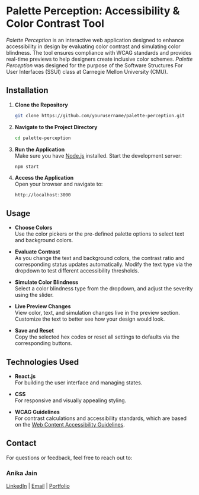 # Palette Perception: Accessibility & Color Contrast Tool

*Palette Perception* is an interactive web application designed to enhance accessibility in design by evaluating color contrast and simulating color blindness. The tool ensures compliance with WCAG standards and provides real-time previews to help designers create inclusive color schemes. *Palette Perception* was designed for the purpose of the Software Structures For User Interfaces (SSUI) class at Carnegie Mellon University (CMU).


## Installation

1. **Clone the Repository**  
   ```bash
   git clone https://github.com/yourusername/palette-perception.git
   ```
   
2. **Navigate to the Project Directory**  
   ```bash
   cd palette-perception
   ```

4. **Run the Application**  
   Make sure you have [Node.js](https://nodejs.org/) installed. Start the development server:  
   ```bash
   npm start
   ```

5. **Access the Application**  
   Open your browser and navigate to:  
   ```
   http://localhost:3000
   ```

## Usage

- **Choose Colors**  
  Use the color pickers or the pre-defined palette options to select text and background colors.
  
- **Evaluate Contrast**  
  As you change the text and background colors, the contrast ratio and corresponding status updates automatically. Modify the text type via the dropdown to test different accessibility thresholds.

- **Simulate Color Blindness**  
  Select a color blindness type from the dropdown, and adjust the severity using the slider.

- **Live Preview Changes**  
  View color, text, and simulation changes live in the preview section. Customize the text to better see how your design would look.

- **Save and Reset**  
  Copy the selected hex codes or reset all settings to defaults via the corresponding buttons.

## Technologies Used

- **React.js**  
  For building the user interface and managing states.

- **CSS**  
  For responsive and visually appealing styling.

- **WCAG Guidelines**  
  For contrast calculations and accessibility standards, which are based on the [Web Content Accessibility Guidelines](https://www.w3.org/WAI/standards-guidelines/wcag/).

## Contact

For questions or feedback, feel free to reach out to:  
### Anika Jain
[LinkedIn](https://www.linkedin.com/in/anikaj2/) | [Email](anikajai@andrew.cmu.edu) | [Portfolio](https://anikaj2.notion.site/)
